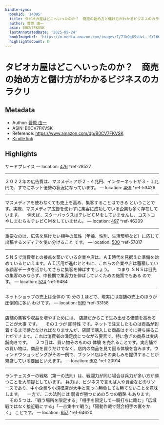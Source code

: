 ```yaml
---
kindle-sync:
  bookId: '14095'
  title: タピオカ屋はどこへいったのか？　商売の始め方と儲け方がわかるビジネスのカラクリ
  author: 菅原 由一
  asin: B0CV7FKVSK
  lastAnnotatedDate: '2025-05-24'
  bookImageUrl: 'https://m.media-amazon.com/images/I/71kOg6SsUvL._SY160.jpg'
  highlightsCount: 8
---
```

# タピオカ屋はどこへいったのか？　商売の始め方と儲け方がわかるビジネスのカラクリ
## Metadata
* Author: [菅原 由一](https://www.amazon.comundefined)
* ASIN: B0CV7FKVSK
* Reference: https://www.amazon.com/dp/B0CV7FKVSK
* [Kindle link](kindle://book?action=open&asin=B0CV7FKVSK)

## Highlights
サードプレイス — location: [476](kindle://book?action=open&asin=B0CV7FKVSK&location=476) ^ref-28527

---
２０２２年の広告費は、マスメディアが２・４兆円、インターネットが３・１兆円で、すでにネット優勢の状況になっています。 — location: [489](kindle://book?action=open&asin=B0CV7FKVSK&location=489) ^ref-53426

---
マスメディアを使わなくても売上を高め、集客することはできる ということです。実際、マスメディア広告を使わずに集客に成功している企業も多く存在しています。 　例えば、スターバックスはテレビＣＭをしていませんし、コストコやしまむらもテレビＣＭをしていません。 — location: [497](kindle://book?action=open&asin=B0CV7FKVSK&location=497) ^ref-46209

---
重要なのは、広告を届けたい相手の属性（年齢、性別、生活環境など）に応じて出稿するメディアを使い分けること です。 — location: [500](kindle://book?action=open&asin=B0CV7FKVSK&location=500) ^ref-57017

---
ＳＮＳで消費者との接点を築いている企業や店は、ＡＩ時代を見据えた準備を始めているといえます。ＡＩ活用が進むとともに、これらの企業や店は蓄積している顧客データを活かしてさらに集客を伸ばすでしょう。 　つまり ＳＮＳは目先の集客のみならず、中長期で集客力を伸ばしていくための施策でもある のです。 — location: [524](kindle://book?action=open&asin=B0CV7FKVSK&location=524) ^ref-9484

---
ネットショップの売上は全体の 10 分の１ほどで、現実には店舗の売上のほうが圧倒的に多い わけです。 — location: [599](kindle://book?action=open&asin=B0CV7FKVSK&location=599) ^ref-33158

---
店舗の集客や収益を増やすためには、 店舗だからこそ生み出せる価値を高めることが大事 です。 　その１つが 即時性 です。ネットで注文したものは商品が到着するまで待たなければなりませんが、店舗で購入した商品はすぐに持ち帰ることができます。これは消費者の満足度につながる要素で、特に急ぎの商品は実店舗向きです。 　２つ目は、買い物そのものの 体験 を売れることです。実店舗での買い物は、商品を買うだけでなく、店内の商品を見て回る体験を含みます。ウィンドウショッピングがその一例で、ブランド店はその楽しみを提供することが繁盛している要因といえます。 — location: [602](kindle://book?action=open&asin=B0CV7FKVSK&location=602) ^ref-20914

---
ランチェスターの戦略（第一の法則）は、戦闘力が同じ場合は兵力が多い方が勝つことを大前提としています。 兵力は、ビジネスで言えば人や資金などのリソースであり、中小企業や小規模店が大手と真っ向勝負しても勝てないことを意味します。 　一方で、この法則には 弱者が勝つための５つの戦略 もあります。 　その５つは、「戦う場所を限定する」「相手を限定して一騎打ちに臨む」「広域戦ではなく接近戦にする」「一点集中で戦う」「陽動作戦で競合相手の裏をかく」 ことです。 — location: [657](kindle://book?action=open&asin=B0CV7FKVSK&location=657) ^ref-64620

---
